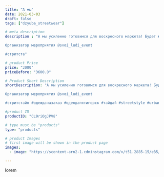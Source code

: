 ```yaml
---
title: "А мы"
date: 2021-03-03
draft: false
tags: ["dzyuba_streetwear"]

# meta description
description : "А мы усиленно готовимся для воскресного маркета! Будет много крутых футболок, приходите в @manufaktura905 

Организатор мероприятия @svoi_ludi_event 

#стритста"

# product Price
price: "3000"
priceBefore: "3600.0"

# Product Short Description
shortDescription: "А мы усиленно готовимся для воскресного маркета! Будет много крутых футболок, приходите в @manufaktura905 

Организатор мероприятия @svoi_ludi_event 

#стритстайл #одежданазаказ #одеждапятигорск #тайдай #streetstyle #urban #dzyuba_streetwear #streetwear"

#product ID
productID: "CL9riOgJPV8"

# type must be "products"
type: "products"

# product Images
# first image will be shown in the product page
images:
  - image: "https://scontent-arn2-1.cdninstagram.com/v/t51.2885-15/e35/156053218_879341022845032_7655338487518294356_n.jpg?se=7&tp=1&_nc_ht=scontent-arn2-1.cdninstagram.com&_nc_cat=104&_nc_ohc=928D2jPUrFoAX-xdEUx&ccb=7-4&oh=95f2c1c037e92f8a3631fadbaf7b3ac6&oe=6084DDC5&_nc_sid=86f79a&ig_cache_key=MjUyMTM2MjgzNDQzMTIxMDg3Ng%3D%3D.2-ccb7-4"

---
```

lorem
